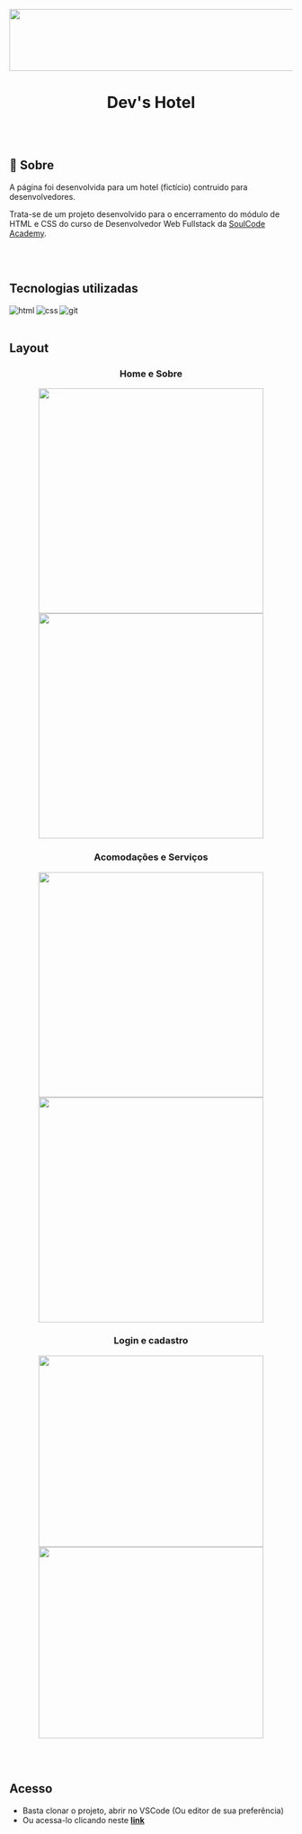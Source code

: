 <p align="center">
 <img src="https://user-images.githubusercontent.com/85235164/144147392-171ce029-b975-4ca5-aa8b-38414db6bbe2.png" width="800" height="110px">
</p>
<h1 align="center">Dev's Hotel</h1>

 <br>
 <br>
 
<h2>🌴 Sobre</h2>
<p> A página foi desenvolvida para um hotel (fictício) contruido para desenvolvedores.</p>
<p>
Trata-se de um projeto desenvolvido para o encerramento do módulo de HTML e CSS do curso de Desenvolvedor Web Fullstack da <a href="https://soulcodeacademy.org/">SoulCode Academy</a>.
</p>

 <br>
 <br>
 
 <h2>Tecnologias utilizadas</h2>
 <p>
<img align="left" alt="html" src="https://img.shields.io/badge/HTML5-E34F26?style=for-the-badge&logo=html5&logoColor=white" />
<img align="left" align="left" alt="css" src="https://img.shields.io/badge/CSS3-1572B6?style=for-the-badge&logo=css3&logoColor=white" />
<img align="left" align="left" alt="git" src="https://img.shields.io/badge/Git-F05032?style=for-the-badge&logo=git&logoColor=white" />
</p>  

 <br>
 <br>
 
<h2>Layout</h2>
<h3 align="center"> Home e Sobre </h3>
<p align="center" float="left"> 
 <img src="https://user-images.githubusercontent.com/85235164/144149789-735b1cab-1530-478b-8278-526cf0b22777.png" width="400px" height="400">
 <img src="https://user-images.githubusercontent.com/85235164/144150243-6ab07c89-42cc-421b-8331-8ece1a123a8f.png" width="400px" height="400">
</p>


<h3 align="center"> Acomodações e Serviços</h3>
<p align="center" float="left"> 
 <img src="https://user-images.githubusercontent.com/85235164/144150373-a92f8d23-13fc-41e3-a839-19f2322b9285.png" width="400px" height="400">
 <img src="https://user-images.githubusercontent.com/85235164/144150487-a4ad5f20-c899-4134-84a7-50373918c248.png" width="400px" height="400">
</p>


<h3 align="center"> Login e cadastro </h3>

<p float="left" align="center"> 
 <img align="center"  src="https://user-images.githubusercontent.com/85235164/144150536-04e268d3-732f-4a2a-b060-bb7ea9bca98b.png" width="400px" height="340">  
 <img align="center"  src="https://user-images.githubusercontent.com/85235164/144150681-12e614ba-ee23-4185-be66-2a9cd3c86130.png" width="400px" height="340">
</p> 

 <br>
 <br>

<h2>Acesso</h2>
<ul>
 <li>Basta clonar o projeto, abrir no VSCode (Ou editor de sua preferência)</li>
 <li>Ou acessa-lo clicando neste <a href="https://brunodevoliveira.github.io/Dev-Hotel/" target="_blank"><strong>link</strong></a></li>
</ul>
